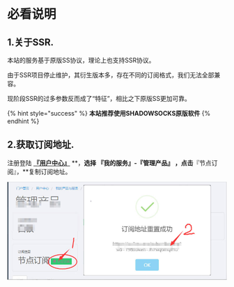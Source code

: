 # 必看说明

## 1.关于SSR.

本站的服务基于原版SS协议，理论上也支持SSR协议。

由于SSR项目停止维护，其衍生版本多，存在不同的订阅格式，我们无法全部兼容。

现阶段SSR的过多参数反而成了“特征”，相比之下原版SS更加可靠。

{% hint style="success" %}
**本站推荐使用SHADOWSOCKS原版软件**
{% endhint %}

## 2.获取订阅地址.

注册登陆 [**『用户中心』**](https://ss.5mu.me/) **，**选择 **『我的服务』-『管理产品』** ，点击**『节点订阅』，**复制订阅地址。

![](../.gitbook/assets/subscribe.jpg)



